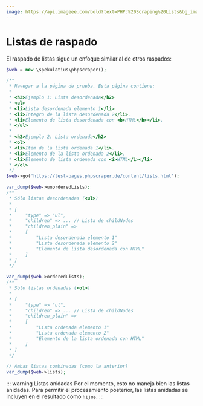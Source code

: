 ```yaml
---
image: https://api.imageee.com/bold?text=PHP:%20Scraping%20Lists&bg_image=https://images.unsplash.com/photo-1542762933-ab3502717ce7
---
```


# Listas de raspado

El raspado de listas sigue un enfoque similar al de otros raspados:

```php
$web = new \spekulatius\phpscraper();

/**
 * Navegar a la página de prueba. Esta página contiene:
 *
 * <h2>Ejemplo 1: Lista desordenada</h2>
 * <ul>
 * <li>Lista desordenada elemento 1</li>
 * <li>Integro de la lista desordenada 2</li>.
 * <li>Elemento de lista desordenada con <b>HTML</b></li>.
 * </ul>
 *
 * <h2>Ejemplo 2: Lista ordenada</h2>
 * <ol>
 * <li>Item de la lista ordenada 1</li>.
 * <li>Elemento de la lista ordenada 2</li>.
 * <li>Elemento de lista ordenada con <i>HTML</i></li>
 * </ol>
 */
$web->go('https://test-pages.phpscraper.de/content/lists.html');

var_dump($web->unorderedLists);
/**
 * Sólo listas desordenadas (<ul>)
 *
 * [
 *     "type" => "ul",
 *     "children" => ... // Lista de childNodes
 *     "children_plain" =>
 *     [
 *         "Lista desordenada elemento 1"
 *         "Lista desordenada elemento 2"
 *         "Elemento de lista desordenada con HTML"
 *     ]
 * ]
 */

var_dump($web->orderedLists);
/**
 * Sólo listas ordenadas (<ol>)
 *
 * [
 *     "type" => "ul",
 *     "children" => ... // Lista de childNodes
 *     "children_plain" =>
 *     [
 *         "Lista ordenada elemento 1"
 *         "Lista ordenada elemento 2"
 *         "Elemento de la lista ordenada con HTML"
 *     ]
 * ]
 */

// Ambas listas combinadas (como la anterior)
var_dump($web->lists);
```

::: warning Listas anidadas
Por el momento, esto no maneja bien las listas anidadas. Para permitir el procesamiento posterior, las listas anidadas se incluyen en el resultado como `hijos`.
:::
